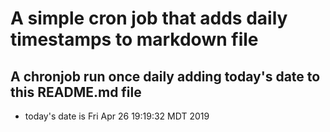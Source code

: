 A simple cron job that adds daily timestamps to markdown file
============================================================
## A chronjob run once daily adding today's date to this README.md file
* today's date is Fri Apr 26 19:19:32 MDT 2019
